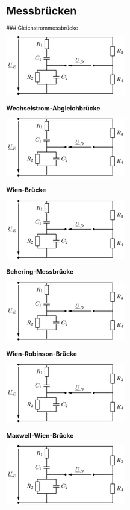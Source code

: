 <!-- !split -->
<!-- jupyter-book 07_lec.md -->
# Messbrücken

<div id="sec:messbr"></div>
<!-- !split -->
### Gleichstrommessbrücke

<!-- <img src="fig/lec_7s50.png" width="400"> -->
![](fig/lec_7s50.png)

<!-- !split -->
### Wechselstrom-Abgleichbrücke

<!-- <img src="fig/lec_7s51.png" width="400"> -->
![](fig/lec_7s51.png)

<!-- !split -->
### Wien-Brücke

<!-- <img src="fig/lec_7s52.png" width="400"> -->
![](fig/lec_7s52.png)

<!-- !split -->
### Schering-Messbrücke

<!-- <img src="fig/lec_7s53.png" width="400"> -->
![](fig/lec_7s53.png)

<!-- !split -->
### Wien-Robinson-Brücke

<!-- <img src="fig/lec_7s54.png" width="400"> -->
![](fig/lec_7s54.png)

<!-- !split -->
### Maxwell-Wien-Brücke

<!-- <img src="fig/lec_7s55.png" width="400"> -->
![](fig/lec_7s55.png)

<!-- !split -->
